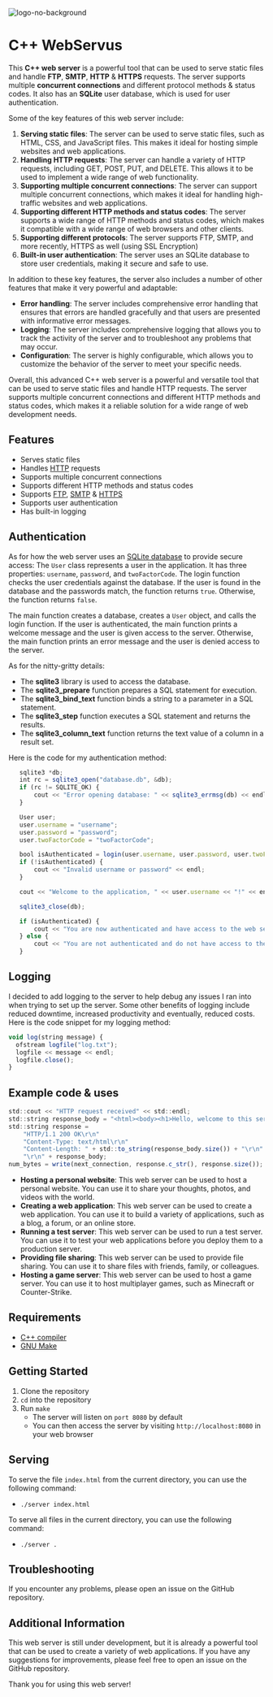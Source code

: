 ![logo-no-background](https://github.com/sabdulmajid/Web-Server-CPP/assets/85283195/88001578-2ee9-4e34-98f1-5ae7c04c7f0c)

# C++ WebServus
This **C++ web server** is a powerful tool that can be used to serve static files and handle **FTP**, **SMTP**, **HTTP** & **HTTPS** requests. The server supports multiple **concurrent connections** and different protocol methods & status codes. It also has an **SQLite** user database, which is used for user authentication.

Some of the key features of this web server include:

  1. **Serving static files**: The server can be used to serve static files, such as HTML, CSS, and JavaScript files. This makes it ideal for hosting simple websites and web applications.
  2. **Handling HTTP requests**: The server can handle a variety of HTTP requests, including GET, POST, PUT, and DELETE. This allows it to be used to implement a wide range of web functionality.
  3. **Supporting multiple concurrent connections**: The server can support multiple concurrent connections, which makes it ideal for handling high-traffic websites and web applications.
  4. **Supporting different HTTP methods and status codes**: The server supports a wide range of HTTP methods and status codes, which makes it compatible with a wide range of web browsers and other clients.
  5. **Supporting different protocols**: The server supports FTP, SMTP, and more recently, HTTPS as well (using SSL Encryption)
  6. **Built-in user authentication**: The server uses an SQLite database to store user credentials, making it secure and safe to use.

In addition to these key features, the server also includes a number of other features that make it very powerful and adaptable:

  * **Error handling**: The server includes comprehensive error handling that ensures that errors are handled gracefully and that users are presented with informative error messages.
  * **Logging**: The server includes comprehensive logging that allows you to track the activity of the server and to troubleshoot any problems that may occur.
  * **Configuration**: The server is highly configurable, which allows you to customize the behavior of the server to meet your specific needs.

Overall, this advanced C++ web server is a powerful and versatile tool that can be used to serve static files and handle HTTP requests. The server supports multiple concurrent connections and different HTTP methods and status codes, which makes it a reliable solution for a wide range of web development needs.

## Features
  - Serves static files
  - Handles [HTTP](https://developer.mozilla.org/en-US/docs/Web/HTTP) requests
  - Supports multiple concurrent connections
  - Supports different HTTP methods and status codes
  - Supports [FTP](https://developer.mozilla.org/en-US/docs/Glossary/FTP), [SMTP](https://developer.mozilla.org/en-US/docs/Glossary/SMTP) & [HTTPS](https://developer.mozilla.org/en-US/docs/Glossary/HTTPS)
  - Supports user authentication
  - Has built-in logging

## Authentication
  As for how the web server uses an [SQLite database](https://www.sqlite.org/docs.html) to provide secure access: The ```User``` class represents a user in the application. It has three properties: ```username```, ```password```, and ```twoFactorCode```. The login function checks the user credentials against the database. If the user is found in the database and the passwords match, the function returns ```true```. Otherwise, the function returns ```false```.

The main function creates a database, creates a ```User``` object, and calls the login function. If the user is authenticated, the main function prints a welcome message and the user is given access to the server. Otherwise, the main function prints an error message and the user is denied access to the server.

As for the nitty-gritty details:

  - The **sqlite3** library is used to access the database.
  - The **sqlite3_prepare** function prepares a SQL statement for execution.
  - The **sqlite3_bind_text** function binds a string to a parameter in a SQL statement.
  - The **sqlite3_step** function executes a SQL statement and returns the results.
  - The **sqlite3_column_text** function returns the text value of a column in a result set.

Here is the code for my authentication method:
```js
   sqlite3 *db;
   int rc = sqlite3_open("database.db", &db);
   if (rc != SQLITE_OK) {
       cout << "Error opening database: " << sqlite3_errmsg(db) << endl;
   }

   User user;
   user.username = "username";
   user.password = "password";
   user.twoFactorCode = "twoFactorCode";

   bool isAuthenticated = login(user.username, user.password, user.twoFactorCode);
   if (!isAuthenticated) {
       cout << "Invalid username or password" << endl;
   }

   cout << "Welcome to the application, " << user.username << "!" << endl;

   sqlite3_close(db);

   if (isAuthenticated) {
       cout << "You are now authenticated and have access to the web server." << endl;
   } else {
       cout << "You are not authenticated and do not have access to the web server." << endl;
   }
```

## Logging
  I decided to add logging to the server to help debug any issues I ran into when trying to set up the server. Some other benefits of logging include reduced downtime, increased productivity and eventually, reduced costs. Here is the code snippet for my logging method:
```js
void log(string message) {
  ofstream logfile("log.txt");
  logfile << message << endl;
  logfile.close();
}

```

## Example code & uses

```js
std::cout << "HTTP request received" << std::endl;
std::string response_body = "<html><body><h1>Hello, welcome to this server!</h1></body></html>";
std::string response =
    "HTTP/1.1 200 OK\r\n"
    "Content-Type: text/html\r\n"
    "Content-Length: " + std::to_string(response_body.size()) + "\r\n"
    "\r\n" + response_body;
num_bytes = write(next_connection, response.c_str(), response.size());
```
  - **Hosting a personal website**: This web server can be used to host a personal website. You can use it to share your thoughts, photos, and videos with the world.
  - **Creating a web application**: This web server can be used to create a web application. You can use it to build a variety of applications, such as a blog, a forum, or an online store.
  - **Running a test server**: This web server can be used to run a test server. You can use it to test your web applications before you deploy them to a production server.
  - **Providing file sharing**: This web server can be used to provide file sharing. You can use it to share files with friends, family, or colleagues.
  - **Hosting a game server**: This web server can be used to host a game server. You can use it to host multiplayer games, such as Minecraft or Counter-Strike.
  
## Requirements
  - [C++ compiler](https://en.wikipedia.org/wiki/List_of_compilers#C++_compilers)
  - [GNU Make](https://www.gnu.org/software/make/)

## Getting Started
  1. Clone the repository
  2. ```cd``` into the repository
  3. Run ```make```
     * The server will listen on ```port 8080``` by default
      * You can then access the server by visiting ```http://localhost:8080``` in your web browser

## Serving
To serve the file ```index.html``` from the current directory, you can use the following command:

 - ```./server index.html```

To serve all files in the current directory, you can use the following command:

 - ```./server .```

## Troubleshooting
If you encounter any problems, please open an issue on the GitHub repository.

## Additional Information
This web server is still under development, but it is already a powerful tool that can be used to create a variety of web applications. If you have any suggestions for improvements, please feel free to open an issue on the GitHub repository.

Thank you for using this web server!

